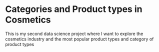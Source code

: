 # Categories and Product types in Cosmetics
This is my second data science project where I want to explore the cosmetics industry and the most popular product types and category of product types
